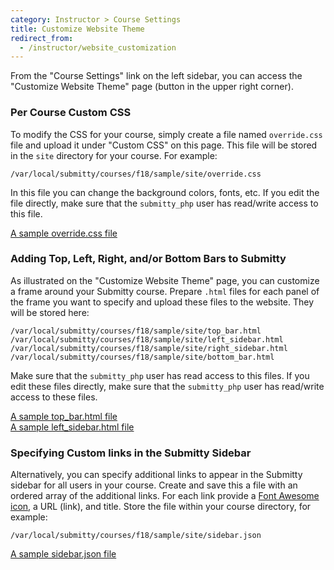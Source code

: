 ```yaml
---
category: Instructor > Course Settings
title: Customize Website Theme
redirect_from:
  - /instructor/website_customization
---
```


From the "Course Settings" link on the left sidebar, you can access
the "Customize Website Theme" page (button in the upper right corner).


### Per Course Custom CSS

To modify the CSS for your course, simply create a file named
``override.css`` file and upload it under "Custom CSS" on this page.
This file will be stored in the ``site`` directory for your course.
For example:

```
/var/local/submitty/courses/f18/sample/site/override.css
```

In this file you can change the background colors, fonts, etc.
If you edit the file directly, make sure that the ``submitty_php`` user has read/write access to this file.

[A sample override.css file](https://github.com/Submitty/Submitty/blob/master/sample_files/site_theme/override.css)



### Adding Top, Left, Right, and/or Bottom Bars to Submitty

As illustrated on the "Customize Website Theme" page, you can
customize a frame around your Submitty course.  Prepare ``.html``
files for each panel of the frame you want to specify and upload these
files to the website.  They will be stored here:

```
/var/local/submitty/courses/f18/sample/site/top_bar.html
/var/local/submitty/courses/f18/sample/site/left_sidebar.html
/var/local/submitty/courses/f18/sample/site/right_sidebar.html
/var/local/submitty/courses/f18/sample/site/bottom_bar.html
```

Make sure that the ``submitty_php`` user has read access to this files.
If you edit these files directly, make sure that the ``submitty_php`` user has read/write access to these files.

[A sample top_bar.html file](https://github.com/Submitty/Submitty/blob/master/sample_files/site_theme/top_bar.html)  
[A sample left_sidebar.html file](https://github.com/Submitty/Submitty/blob/master/sample_files/site_theme/left_sidebar.html)



### Specifying Custom links in the Submitty Sidebar

Alternatively, you can specify additional links to appear in the
Submitty sidebar for all users in your course.  Create and save this a
file with an ordered array of the additional links.  For each link
provide a [Font Awesome icon](https://fontawesome.com/v4.7.0/icons/),
a URL (link), and title.  Store the file within your course directory,
for example:

```
/var/local/submitty/courses/f18/sample/site/sidebar.json
```

[A sample sidebar.json file](https://github.com/Submitty/Submitty/blob/master/sample_files/site_theme/sidebar.json)
